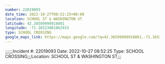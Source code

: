 ```yaml
---
number: 22019093
date_time: 2022-10-27T08:52:25+00:00
location: SCHOOL ST & WASHINGTON ST
latitude: 42.38599999918881
longitude: -71.16523001862933
type: SCHOOL CROSSING
google_maps_link: https://maps.google.com/?q=42.38599999918881,-71.16523001862933
---
```


;;;;;;Incident #: 22019093  Date: 2022-10-27 08:52:25   Type: SCHOOL CROSSING;;;Location: SCHOOL ST & WASHINGTON ST;;;
